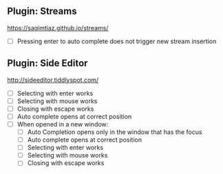 ## Plugin: Streams
https://saqimtiaz.github.io/streams/

* [ ] Pressing enter to auto complete does not trigger new stream insertion

## Plugin: Side Editor
http://sideeditor.tiddlyspot.com/

* [ ] Selecting with enter works
* [ ] Selecting with mouse works
* [ ] Closing with escape works
* [ ] Auto complete opens at correct position
* [ ] When opened in a new window:
	* [ ] Auto Completion opens only in the window that has the focus
	* [ ] Auto complete opens at correct position
	* [ ] Selecting with enter works
	* [ ] Selecting with mouse works
	* [ ] Closing with escape works
